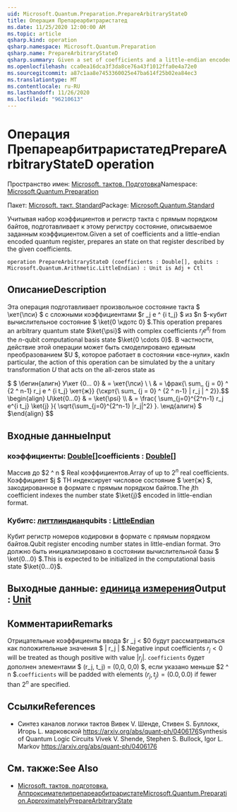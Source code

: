 ```yaml
---
uid: Microsoft.Quantum.Preparation.PrepareArbitraryStateD
title: Операция Препареарбитраристатед
ms.date: 11/25/2020 12:00:00 AM
ms.topic: article
qsharp.kind: operation
qsharp.namespace: Microsoft.Quantum.Preparation
qsharp.name: PrepareArbitraryStateD
qsharp.summary: Given a set of coefficients and a little-endian encoded quantum register, prepares an state on that register described by the given coefficients.
ms.openlocfilehash: cca0ea16dca3f3da8ce76a43f1012ffa0e4a72e0
ms.sourcegitcommit: a87c1aa8e7453360025e47ba614f25b02ea84ec3
ms.translationtype: MT
ms.contentlocale: ru-RU
ms.lasthandoff: 11/26/2020
ms.locfileid: "96210613"
---
```

# <a name="preparearbitrarystated-operation"></a><span data-ttu-id="30fec-102">Операция Препареарбитраристатед</span><span class="sxs-lookup"><span data-stu-id="30fec-102">PrepareArbitraryStateD operation</span></span>

<span data-ttu-id="30fec-103">Пространство имен: [Microsoft. тактов. Подготовка](xref:Microsoft.Quantum.Preparation)</span><span class="sxs-lookup"><span data-stu-id="30fec-103">Namespace: [Microsoft.Quantum.Preparation](xref:Microsoft.Quantum.Preparation)</span></span>

<span data-ttu-id="30fec-104">Пакет: [Microsoft. такт. Standard](https://nuget.org/packages/Microsoft.Quantum.Standard)</span><span class="sxs-lookup"><span data-stu-id="30fec-104">Package: [Microsoft.Quantum.Standard](https://nuget.org/packages/Microsoft.Quantum.Standard)</span></span>


<span data-ttu-id="30fec-105">Учитывая набор коэффициентов и регистр такта с прямым порядком байтов, подготавливает к этому регистру состояние, описываемое заданным коэффициентом.</span><span class="sxs-lookup"><span data-stu-id="30fec-105">Given a set of coefficients and a little-endian encoded quantum register, prepares an state on that register described by the given coefficients.</span></span>

```qsharp
operation PrepareArbitraryStateD (coefficients : Double[], qubits : Microsoft.Quantum.Arithmetic.LittleEndian) : Unit is Adj + Ctl
```


## <a name="description"></a><span data-ttu-id="30fec-106">Описание</span><span class="sxs-lookup"><span data-stu-id="30fec-106">Description</span></span>

<span data-ttu-id="30fec-107">Эта операция подготавливает произвольное состояние такта $ \кет{\пси} $ с сложными коэффициентами $r _j e ^ {i t_j} $ из $n $-кубит вычислительное состояние $ \ket{0 \кдотс 0} $.</span><span class="sxs-lookup"><span data-stu-id="30fec-107">This operation prepares an arbitrary quantum state $\ket{\psi}$ with complex coefficients $r_j e^{i t_j}$ from the $n$-qubit computational basis state $\ket{0 \cdots 0}$.</span></span>
<span data-ttu-id="30fec-108">В частности, действие этой операции может быть смоделировано единым преобразованием $U $, которое работает в состоянии «все-нули», как</span><span class="sxs-lookup"><span data-stu-id="30fec-108">In particular, the action of this operation can be simulated by the a unitary transformation $U$ that acts on the all-zeros state as</span></span>

<span data-ttu-id="30fec-109">$ $ \бегин{алигн} У\кет {0... 0} & = \кет{\пси} \\ \\ & = \фрак{\ sum_ {j = 0} ^ {2 ^ n-1} r_j e ^ {i t_j} \кет{ж}} {\скрт{\ sum_ {j = 0} ^ {2 ^ n-1} | r_j | ^ 2}}.</span><span class="sxs-lookup"><span data-stu-id="30fec-109">$$ \begin{align} U\ket{0...0} & = \ket{\psi} \\\\ & = \frac{ \sum_{j=0}^{2^n-1} r_j e^{i t_j} \ket{j} }{ \sqrt{\sum_{j=0}^{2^n-1} |r_j|^2} }.</span></span>
<span data-ttu-id="30fec-110">\енд{алигн} $ $</span><span class="sxs-lookup"><span data-stu-id="30fec-110">\end{align} $$</span></span>

## <a name="input"></a><span data-ttu-id="30fec-111">Входные данные</span><span class="sxs-lookup"><span data-stu-id="30fec-111">Input</span></span>

### <a name="coefficients--double"></a><span data-ttu-id="30fec-112">коэффициенты: [Double](xref:microsoft.quantum.lang-ref.double)[]</span><span class="sxs-lookup"><span data-stu-id="30fec-112">coefficients : [Double](xref:microsoft.quantum.lang-ref.double)[]</span></span>

<span data-ttu-id="30fec-113">Массив до $2 ^ n $ Real коэффициентов.</span><span class="sxs-lookup"><span data-stu-id="30fec-113">Array of up to $2^n$ real coefficients.</span></span> <span data-ttu-id="30fec-114">Коэффициент $j $ TH индексирует числовое состояние $ \кет{ж} $, закодированное в формате с прямым порядком байтов.</span><span class="sxs-lookup"><span data-stu-id="30fec-114">The $j$th coefficient indexes the number state $\ket{j}$ encoded in little-endian format.</span></span>


### <a name="qubits--littleendian"></a><span data-ttu-id="30fec-115">Кубитс: [литтлиндиан](xref:Microsoft.Quantum.Arithmetic.LittleEndian)</span><span class="sxs-lookup"><span data-stu-id="30fec-115">qubits : [LittleEndian](xref:Microsoft.Quantum.Arithmetic.LittleEndian)</span></span>

<span data-ttu-id="30fec-116">Кубит регистр номеров кодировки в формате с прямым порядком байтов.</span><span class="sxs-lookup"><span data-stu-id="30fec-116">Qubit register encoding number states in little-endian format.</span></span> <span data-ttu-id="30fec-117">Это должно быть инициализировано в состоянии вычислительной базы $ \ket{0...0} $.</span><span class="sxs-lookup"><span data-stu-id="30fec-117">This is expected to be initialized in the computational basis state $\ket{0...0}$.</span></span>



## <a name="output--unit"></a><span data-ttu-id="30fec-118">Выходные данные: [единица измерения](xref:microsoft.quantum.lang-ref.unit)</span><span class="sxs-lookup"><span data-stu-id="30fec-118">Output : [Unit](xref:microsoft.quantum.lang-ref.unit)</span></span>



## <a name="remarks"></a><span data-ttu-id="30fec-119">Комментарии</span><span class="sxs-lookup"><span data-stu-id="30fec-119">Remarks</span></span>

<span data-ttu-id="30fec-120">Отрицательные коэффициенты ввода $r _j < $0 будут рассматриваться как положительные значения $ | r_j | $.</span><span class="sxs-lookup"><span data-stu-id="30fec-120">Negative input coefficients $r_j < 0$ will be treated as though positive with value $|r_j|$.</span></span> <span data-ttu-id="30fec-121">`coefficients` будет дополнен элементами $ (r_j, t_j) = (0,0, 0,0) $, если указано меньше $2 ^ n $.</span><span class="sxs-lookup"><span data-stu-id="30fec-121">`coefficients` will be padded with elements $(r_j, t_j) = (0.0, 0.0)$ if fewer than $2^n$ are specified.</span></span>

## <a name="references"></a><span data-ttu-id="30fec-122">Ссылки</span><span class="sxs-lookup"><span data-stu-id="30fec-122">References</span></span>

- <span data-ttu-id="30fec-123">Синтез каналов логики тактов Вивек V. Шенде, Стивен S. Буллокк, Игорь L. марковской https://arxiv.org/abs/quant-ph/0406176</span><span class="sxs-lookup"><span data-stu-id="30fec-123">Synthesis of Quantum Logic Circuits Vivek V. Shende, Stephen S. Bullock, Igor L. Markov https://arxiv.org/abs/quant-ph/0406176</span></span>

## <a name="see-also"></a><span data-ttu-id="30fec-124">См. также:</span><span class="sxs-lookup"><span data-stu-id="30fec-124">See Also</span></span>

- [<span data-ttu-id="30fec-125">Microsoft. тактов. подготовка. Аппроксимателипрепареарбитраристате</span><span class="sxs-lookup"><span data-stu-id="30fec-125">Microsoft.Quantum.Preparation.ApproximatelyPrepareArbitraryState</span></span>](xref:Microsoft.Quantum.Preparation.ApproximatelyPrepareArbitraryState)